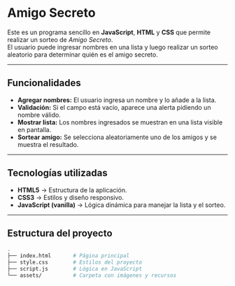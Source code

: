 #  Amigo Secreto

Este es un programa sencillo en **JavaScript**, **HTML** y **CSS** que permite realizar un sorteo de *Amigo Secreto*.  
El usuario puede ingresar nombres en una lista y luego realizar un sorteo aleatorio para determinar quién es el amigo secreto.

---

##  Funcionalidades

- **Agregar nombres:** El usuario ingresa un nombre y lo añade a la lista.
- **Validación:** Si el campo está vacío, aparece una alerta pidiendo un nombre válido.
- **Mostrar lista:** Los nombres ingresados se muestran en una lista visible en pantalla.
- **Sortear amigo:** Se selecciona aleatoriamente uno de los amigos y se muestra el resultado.

---

##  Tecnologías utilizadas

- **HTML5** → Estructura de la aplicación.
- **CSS3** → Estilos y diseño responsivo.
- **JavaScript (vanilla)** → Lógica dinámica para manejar la lista y el sorteo.

---

##  Estructura del proyecto

```bash
.
├── index.html       # Página principal
├── style.css        # Estilos del proyecto
├── script.js        # Lógica en JavaScript
└── assets/          # Carpeta con imágenes y recursos
